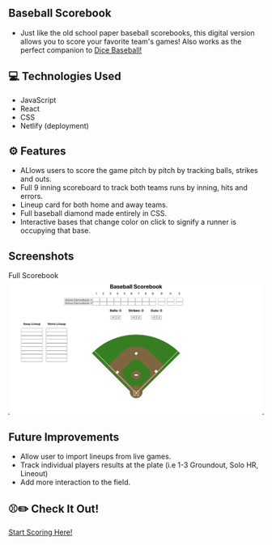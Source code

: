 ## Baseball Scorebook
- Just like the old school paper baseball scorebooks, this digital version allows you to score your favorite team's games! Also works as the perfect companion to [Dice Baseball!](https://github.com/caseymacleod22/dice-baseball)

## 💻 Technologies Used
- JavaScript
- React
- CSS
- Netlify (deployment)

## ⚙️ Features
- ALlows users to score the game pitch by pitch by tracking balls, strikes and outs.
- Full 9 inning scoreboard to track both teams runs by inning, hits and errors.
- Lineup card for both home and away teams.
- Full baseball diamond made entirely in CSS.
- Interactive bases that change color on click to signify a runner is occupying that base.

## Screenshots
Full Scorebook
![scorebook](./public/images/scorebook.png)

## Future Improvements

- Allow user to import lineups from live games.
- Track individual players results at the plate (i.e 1-3 Groundout, Solo HR, Lineout)
- Add more interaction to the field.

## ⚾️✏️ Check It Out!
[Start Scoring Here!](https://baseball-scorebook.netlify.app/)
